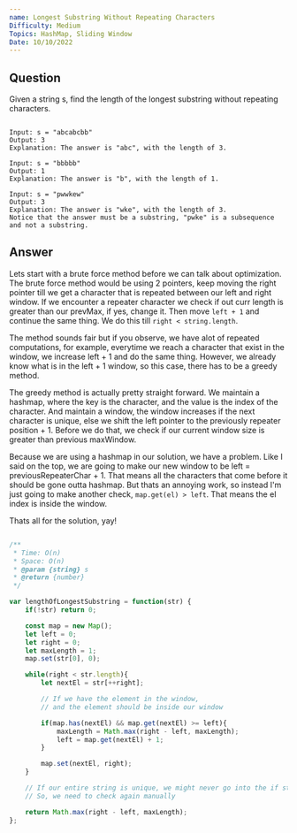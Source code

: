 ```yaml
---
name: Longest Substring Without Repeating Characters
Difficulty: Medium
Topics: HashMap, Sliding Window
Date: 10/10/2022
---
```


## Question

Given a string s, find the length of the longest substring without repeating characters.

```txt:examples showLineNumbers

Input: s = "abcabcbb"
Output: 3
Explanation: The answer is "abc", with the length of 3.

Input: s = "bbbbb"
Output: 1
Explanation: The answer is "b", with the length of 1.

Input: s = "pwwkew"
Output: 3
Explanation: The answer is "wke", with the length of 3.
Notice that the answer must be a substring, "pwke" is a subsequence and not a substring.

```

## Answer

Lets start with a brute force method before we can talk about optimization.
The brute force method would be using 2 pointers, keep moving the right pointer till we get a character that is repeated between our left and right window.
If we encounter a repeater character we check if out curr length is greater than our prevMax, if yes, change it.
Then move `left + 1` and continue the same thing. We do this till `right < string.length`.

The method sounds fair but if you observe, we have alot of repeated computations, for example, everytime we reach a character that exist in the window, we increase left + 1 and do the same thing.
However, we already know what is in the left + 1 window, so this case, there has to be a greedy method.

The greedy method is actually pretty straight forward.
We maintain a hashmap, where the key is the character, and the value is the index of the character.
And maintain a window, the window increases if the next character is unique, else we shift the left pointer to the previously repeater position + 1.
Before we do that, we check if our current window size is greater than previous maxWindow.

Because we are using a hashmap in our solution, we have a problem.
Like I said on the top, we are going to make our new window to be left = previousRepeaterChar + 1.
That means all the characters that come before it should be gone outta hashmap. But thats an annoying work, so instead I'm just going to make another check, `map.get(el) > left`.
That means the el index is inside the window.

Thats all for the solution, yay!

```js:solution.js showLineNumbers

/**
 * Time: O(n)
 * Space: O(n)
 * @param {string} s
 * @return {number}
 */

var lengthOfLongestSubstring = function(str) {
    if(!str) return 0;

    const map = new Map();
    let left = 0;
    let right = 0;
    let maxLength = 1;
    map.set(str[0], 0);

    while(right < str.length){
        let nextEl = str[++right];

        // If we have the element in the window,
        // and the element should be inside our window

        if(map.has(nextEl) && map.get(nextEl) >= left){
            maxLength = Math.max(right - left, maxLength);
            left = map.get(nextEl) + 1;
        }

        map.set(nextEl, right);
    }

    // If our entire string is unique, we might never go into the if statement inside the loop
    // So, we need to check again manually

    return Math.max(right - left, maxLength);
};

```
